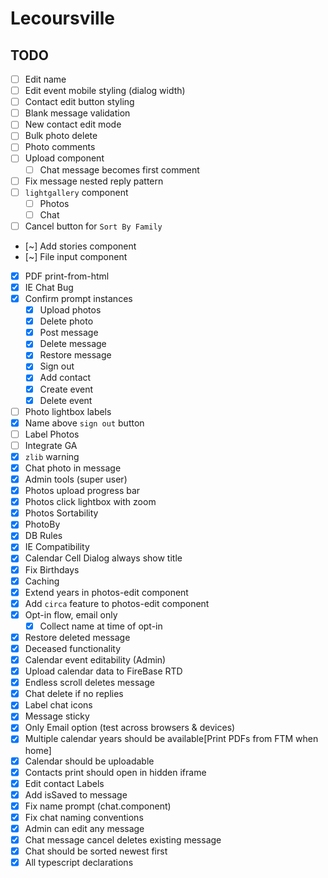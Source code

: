 # Lecoursville

## TODO
* [ ] Edit name
* [ ] Edit event mobile styling (dialog width)
* [ ] Contact edit button styling
* [ ] Blank message validation
* [ ] New contact edit mode
* [ ] Bulk photo delete
* [ ] Photo comments
* [ ] Upload component 
  - [ ] Chat message becomes first comment
* [ ] Fix message nested reply pattern
* [ ] `lightgallery` component
  - [ ] Photos
  - [ ] Chat
* [ ] Cancel button for `Sort By Family`
* [~] Add stories component
* [~] File input component
* [X] PDF print-from-html
* [X] IE Chat Bug
* [X] Confirm prompt instances
  - [X] Upload photos
  - [X] Delete photo
  - [X] Post message
  - [X] Delete message
  - [X] Restore message
  - [X] Sign out
  - [X] Add contact
  - [X] Create event
  - [X] Delete event
* [ ] Photo lightbox labels
* [X] Name above `sign out` button
* [ ] Label Photos
* [ ] Integrate GA
* [X] `zlib` warning
* [X] Chat photo in message
* [X] Admin tools (super user)
* [X] Photos upload progress bar
* [X] Photos click lightbox with zoom
* [X] Photos Sortability
* [X] PhotoBy
* [X] DB Rules
* [X] IE Compatibility
* [X] Calendar Cell Dialog always show title
* [X] Fix Birthdays
* [X] Caching
* [X] Extend years in photos-edit component
* [X] Add `circa` feature to photos-edit component
* [X] Opt-in flow, email only
  - [X] Collect name at time of opt-in
* [X] Restore deleted message
* [X] Deceased functionality
* [X] Calendar event editability (Admin)
* [X] Upload calendar data to FireBase RTD
* [X] Endless scroll deletes message
* [X] Chat delete if no replies
* [X] Label chat icons
* [X] Message sticky
* [X] Only Email option (test across browsers & devices)
* [X] Multiple calendar years should be available[Print PDFs from FTM when home]
* [X] Calendar should be uploadable
* [X] Contacts print should open in hidden iframe
* [X] Edit contact Labels
* [X] Add isSaved to message
* [X] Fix name prompt (chat.component)
* [X] Fix chat naming conventions
* [X] Admin can edit any message
* [X] Chat message cancel deletes existing message
* [X] Chat should be sorted newest first
* [X] All typescript declarations
